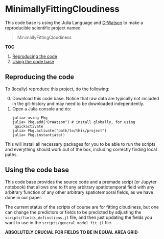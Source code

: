# MinimallyFittingCloudiness

This code base is using the Julia Language and [DrWatson](https://juliadynamics.github.io/DrWatson.jl/stable/)
to make a reproducible scientific project named
> MinimallyFittingCloudiness

**TOC**
1. [Reproducing the code](#reproducing-the-code)
2. [Using the code base](#using-the-code-base)

## Reproducing the code
To (locally) reproduce this project, do the following:

0. Download this code base. Notice that raw data are typically not included in the
   git-history and may need to be downloaded independently.
1. Open a Julia console and do:
   ```
   julia> using Pkg
   julia> Pkg.add("DrWatson") # install globally, for using `quickactivate`
   julia> Pkg.activate("path/to/this/project")
   julia> Pkg.instantiate()
   ```

This will install all necessary packages for you to be able to run the scripts and
everything should work out of the box, including correctly finding local paths.

## Using the code base
This code base provides the source code and a premade script (or Jupyter notebook) that allows one to fit any arbitrary spatiotemporal field with any arbitrary function of any other arbitrary spatiotemporal fields, as we have done in our paper.

The current status of the scripts of course are for fitting cloudiness, but one can change the predictors or fields to be predicted by adjusting the `scripts/fields_definitions.jl` file, and then just updating the fields you want to use in the `scripts/general_model_fit.jl` file. 

**ABSOLUTELY CRUCIAL FOR FIELDS TO BE IN EQUAL AREA GRID**